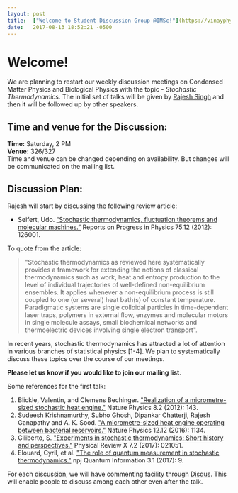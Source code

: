 ```yaml
---
layout: post
title:  ["Welcome to Student Discussion Group @IMSc!"](https://vinayphy.github.io/discussion/)
date:   2017-08-13 18:52:21 -0500
---
```

# Welcome!
We are planning to restart our weekly discussion meetings on Condensed
Matter Physics and Biological Physics with the topic - *Stochastic Thermodynamics*. 
The initial set of talks will be given by [Rajesh Singh](https://rajeshrinet.github.io/)
and then it will be followed up by other speakers. 

## Time and venue for the Discussion:
**Time:** Saturday, 2 PM  
**Venue:** 326/327  
Time and venue can be changed depending on availability. But changes will be communicated on the mailing list.  
  
## Discussion Plan: 
Rajesh will start by discussing the following review article:  
* Seifert, Udo. [“Stochastic thermodynamics, fluctuation theorems and molecular machines.”](http://iopscience.iop.org/article/10.1088/0034-4885/75/12/126001/meta) Reports on Progress in Physics 75.12 (2012): 126001.
  
To quote from the article:

> "Stochastic thermodynamics as reviewed here systematically provides a framework for
> extending the notions of classical thermodynamics such as work, heat and entropy production
> to the level of individual trajectories of well-defined non-equilibrium ensembles. It applies
> whenever a non-equilibrium process is still coupled to one (or several) heat bath(s) of constant
> temperature. Paradigmatic systems are single colloidal particles in time-dependent laser traps,
> polymers in external flow, enzymes and molecular motors in single molecule assays, small
> biochemical networks and thermoelectric devices involving single electron transport".

  
In recent years, stochastic thermodynamics has attracted a lot of attention in various branches of statistical physics [1-4]. We plan to systematically discuss these topics over the course of our meetings.
  
**Please let us know if you would like to join our mailing list**.  

Some references for the first talk:

1. Blickle, Valentin, and Clemens Bechinger. ["Realization of a micrometre-sized stochastic heat engine."](https://www.nature.com/nphys/journal/v8/n2/full/nphys2163.html) Nature Physics 8.2 (2012): 143.
2. Sudeesh Krishnamurthy, Subho Ghosh, Dipankar Chatterji, Rajesh Ganapathy and A. K. Sood. ["A micrometre-sized heat engine operating between bacterial reservoirs."](http://www.nature.com/nphys/journal/v12/n12/abs/nphys3870.html) Nature Physics 12.12 (2016): 1134.
3. Ciliberto, S. ["Experiments in stochastic thermodynamics: Short history and perspectives."](https://journals.aps.org/prx/abstract/10.1103/PhysRevX.7.021051) Physical Review X 7.2 (2017): 021051.
4. Elouard, Cyril, et al. ["The role of quantum measurement in stochastic thermodynamics."](https://www.nature.com/articles/s41534-017-0008-4?WT.feed_name=subjects_quantum-physics) npj Quantum Information 3.1 (2017): 9.

For each discussion, we will have commenting facility through [Disqus](https://disqus.com/). This will enable people to discuss among each other even after the talk.
